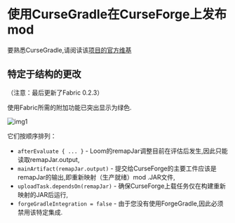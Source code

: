 # 使用CurseGradle在CurseForge上发布mod
要熟悉CurseGradle,请阅读该[项目的官方维基](https://github.com/matthewprenger/CurseGradle/wiki)

## 特定于结构的更改
（注意：最后更新了Fabric 0.2.3）

使用Fabric所需的附加功能已突出显示为绿色.

![img1](img/cursegradle/cursegradle_changes.png)

它们按顺序排列：
* `afterEvaluate { ... }` - Loom的remapJar调整目前在评估后发生,因此只能读取remapJar.output,
* `mainArtifact(remapJar.output)` - 提交给CurseForge的主要工件应该是remapJar的输出,即重新映射（生产就绪）mod .JAR文件,
* `uploadTask.dependsOn(remapJar)` - 确保CurseForge上载任务仅在构建重新映射的JAR后运行,
* `forgeGradleIntegration = false` - 由于您没有使用ForgeGradle,因此必须禁用该特定集成.